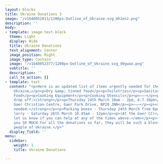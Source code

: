 ```yaml
---
layout: blocks
title: Ukraine Donations 3
image: "/v1648052013/1200px-Outline_of_Ukraine.svg_mh1enz.png"
description: ''
body:
- template: image-text-block
  theme: Light
  display: Wide
  title: Ukraine Donations
  text_alignment: Center
  image_position: Right
  image_type: Contain
  image: "/v1648052377/1200px-Outline_of_Ukraine.svg_d9gwao.png"
  subtitle: ''
  description: ''
  call_to_action: []
- template: text
  content: "<p>Here is an updated list of items urgently needed for the people of
    Ukraine…</p><p>Dry &amp; tinned food</p><p>Toiletries</p><p>Sanitary Products</p><p>Nappies</p><p>Torches</p><p>Batteries</p><p>Shoes</p><p>Baby
    Food</p><p>Cooking Equipment</p><p>Cooking Utensils</p><p>———</p><p><strong>Donation
    drop off:</strong></p><p>Thursday 24th March 10am - 2pm, 6-7.30pm</p><p>At the
    Gaer Christian Centre, Gaer Park Drive, NP20 3NN</p><p>———</p><p><strong>Volunteers
    needed:</strong></p><p>Packing boxes - Thursday 24th March from 6pm onwards</p><p>Loading
    lorry - Saturday 26th March 10.45am - 12pm</p><p>(At the Gaer CC)</p><p><em>Please
    let us know if you can help at any of the times above.</em></p><p>———</p><p>Thank
    you SO MUCH for all the donations so far, they will be such a blessing to the
    people of Ukraine.</p>"
  display_field: ''
menu:
  sidebar:
    weight: 1
    title: Ukraine Donations

---
```

